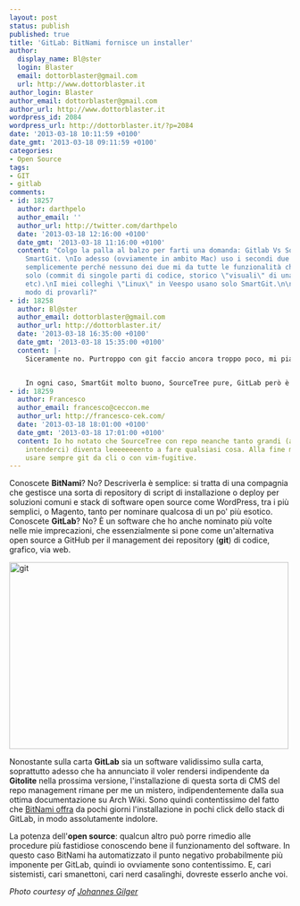 ```yaml
---
layout: post
status: publish
published: true
title: 'GitLab: BitNami fornisce un installer'
author:
  display_name: Bl@ster
  login: Blaster
  email: dottorblaster@gmail.com
  url: http://www.dottorblaster.it
author_login: Blaster
author_email: dottorblaster@gmail.com
author_url: http://www.dottorblaster.it
wordpress_id: 2084
wordpress_url: http://dottorblaster.it/?p=2084
date: '2013-03-18 10:11:59 +0100'
date_gmt: '2013-03-18 09:11:59 +0100'
categories:
- Open Source
tags:
- GIT
- gitlab
comments:
- id: 18257
  author: darthpelo
  author_email: ''
  author_url: http://twitter.com/darthpelo
  date: '2013-03-18 12:16:00 +0100'
  date_gmt: '2013-03-18 11:16:00 +0100'
  content: "Colgo la palla al balzo per farti una domanda: Gitlab Vs SourceTree Vs
    SmartGit. \nIo adesso (ovviamente in ambito Mac) uso i secondi due in parallelo,
    semplicemente perché nessuno dei due mi da tutte le funzionalità che cerco da
    solo (commit di singole parti di codice, storico \"visuali\" di una singola classe
    etc).\nI miei colleghi \"Linux\" in Veespo usano solo SmartGit.\n\n\nTu hai avuto
    modo di provarli?"
- id: 18258
  author: Bl@ster
  author_email: dottorblaster@gmail.com
  author_url: http://dottorblaster.it/
  date: '2013-03-18 16:35:00 +0100'
  date_gmt: '2013-03-18 15:35:00 +0100'
  content: |-
    Siceramente no. Purtroppo con git faccio ancora troppo poco, mi piacerebbe scatenare il mio lato da developer ma il tempo mancante e la mia pippagine non danno molta speranza per ora :D


    In ogni caso, SmartGit molto buono, SourceTree pure, GitLab però è molto diverso. Essenzialmente è un "cms" se così vogliamo chiamarlo che ti rifà GitHub "in casa", molto utile per compagnie grandi che vogliono l'hosting del codice in house tramite una piattaforma propria.
- id: 18259
  author: Francesco
  author_email: francesco@ceccon.me
  author_url: http://francesco-cek.com/
  date: '2013-03-18 18:01:00 +0100'
  date_gmt: '2013-03-18 17:01:00 +0100'
  content: Io ho notato che SourceTree con repo neanche tanto grandi (app rails per
    intenderci) diventa leeeeeeeento a fare qualsiasi cosa. Alla fine mi ritrovo a
    usare sempre git da cli o con vim-fugitive.
---
```

<p>Conoscete <strong>BitNami</strong>? No? Descriverla è semplice: si tratta di una compagnia che gestisce una sorta di repository di script di installazione o deploy per soluzioni comuni e stack di software open source come WordPress, tra i più semplici, o Magento, tanto per nominare qualcosa di un po' più esotico. Conoscete <strong>GitLab</strong>? No? È un software che ho anche nominato più volte nelle mie imprecazioni, che essenzialmente si pone come un'alternativa open source a GitHub per il management dei repository (<strong>git</strong>) di codice, grafico, via web.</p>
<p><img class="aligncenter" alt="git" src="http://farm4.staticflickr.com/3245/3619118433_abc7a25720.jpg" width="500" height="334" /></p>
<p>Nonostante sulla carta <strong>GitLab</strong> sia un software validissimo sulla carta, soprattutto adesso che ha annunciato il voler rendersi indipendente da <strong>Gitolite</strong> nella prossima versione, l'installazione di questa sorta di CMS del repo management rimane per me un mistero, indipendentemente dalla sua ottima documentazione su Arch Wiki. Sono quindi contentissimo del fatto che <a href="http://blog.bitnami.org/2013/03/gitlab-now-part-of-bitnami.html">BitNami offra</a> da pochi giorni l'installazione in pochi click dello stack di GitLab, in modo assolutamente indolore.</p>
<p>La potenza dell'<strong>open source</strong>: qualcun altro può porre rimedio alle procedure più fastidiose conoscendo bene il funzionamento del software. In questo caso BitNami ha automatizzato il punto negativo probabilmente più imponente per GitLab, quindi io ovviamente sono contentissimo. E, cari sistemisti, cari smanettoni, cari nerd casalinghi, dovreste esserlo anche voi.</p>
<p><em>Photo courtesy of <a href="http://www.flickr.com/photos/heipei/3619118433/">Johannes Gilger</a></em></p>
